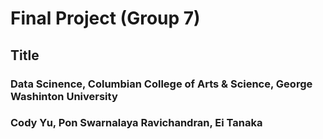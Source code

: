 # Final Project (Group 7)
## Title
### Data Scinence, Columbian College of Arts & Science, George Washinton University
### Cody Yu, Pon Swarnalaya Ravichandran, Ei Tanaka

